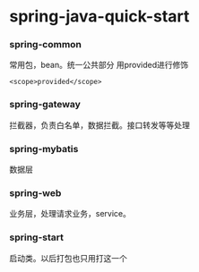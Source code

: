 # spring-java-quick-start


### spring-common 
常用包，bean。统一公共部分
用provided进行修饰
```
<scope>provided</scope>
```

### spring-gateway
拦截器，负责白名单，数据拦截。接口转发等等处理

### spring-mybatis
数据层

### spring-web
业务层，处理请求业务，service。

### spring-start
启动类。以后打包也只用打这一个

